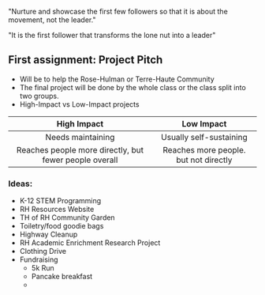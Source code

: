 "Nurture and showcase the first few followers so that it is about the movement, not the leader."

"It is the first follower that transforms the lone nut into a leader"


## First assignment: Project Pitch
- Will be to help the Rose-Hulman or Terre-Haute Community
- The final project will be done by the whole class or the class split into two groups.
- High-Impact vs Low-Impact projects


| High Impact | Low Impact |
| :---: | :---: |
| Needs maintaining | Usually self-sustaining |
| Reaches people more directly, but fewer people overall | Reaches more people. but not directly |



### Ideas:
- K-12 STEM Programming
- RH Resources Website
- TH of RH Community Garden
- Toiletry/food goodie bags
- Highway Cleanup
- RH Academic Enrichment Research Project
- Clothing Drive
- Fundraising
	- 5k Run
	- Pancake breakfast
	- 

